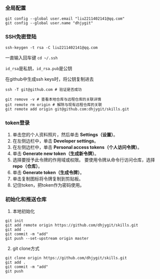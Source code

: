### 全局配置

```shell
git config --global user.email "liu2211402141@qq.com"
git config --global user.name "dhjygit"
```

### SSH免密登陆

```shell
ssh-keygen -t rsa -C liu2211402141@qq.com
```

一直输入回车键 `cd ~/.ssh `

`id_rsa`是私钥，`id_rsa.pub`是公钥

在github中生成ssh keys时，将公钥复制进去

```shell
ssh -T git@github.com # 验证是否成功
```

```shell
git remove -v # 查看本地仓库与远程仓库的关联详情
git remote rm origin # 解除与现有远程仓库的关联
git remote add origin git@github.com:dhjygit/skills.git
```

### token登录

1. 单击您的个人资料照片，然后单击 **Settings（设置）**。
2. 在左侧边栏中，单击 **Developer settings**。
3. 在左侧边栏中，单击 **Personal access tokens（个人访问令牌）**。
4. 单击 **Generate new token（生成新令牌）**。
5. 选择要授予此令牌的作用域或权限。 要使用令牌从命令行访问仓库，选择 **repo（仓库）**。
6. 单击 **Generate token（生成令牌）**。
7. 单击复制图标将令牌复制到剪贴板。
8. 记住token，把token作为密码使用。

### 初始化和推送仓库

1. 本地初始化

```shell
git init
git add remote origin https://github.com/dhjygit/skills.git
git add .
git commit -m "add"
git push --set-upstream origin master
```

2. git clone方式

```shell
git clone origin https://github.com/dhjygit/skills.git
git add .
git commit -m "add"
git push
```


